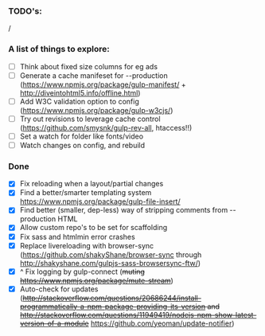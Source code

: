 ### TODO's:

  /

### A list of things to explore:

  - [ ] Think about fixed size columns for eg ads
  - [ ] Generate a cache manifeset for --production (https://www.npmjs.org/package/gulp-manifest/ + http://diveintohtml5.info/offline.html)
  - [ ] Add W3C validation option to config (https://www.npmjs.org/package/gulp-w3cjs/)
  - [ ] Try out revisions to leverage cache control (https://github.com/smysnk/gulp-rev-all, htaccess!!)
  - [ ] Set a watch for folder like fonts/video
  - [ ] Watch changes on config, and rebuild

  ### Done

  - [x] Fix reloading when a layout/partial changes
  - [x] Find a better/smarter templating system https://www.npmjs.org/package/gulp-file-insert/
  - [x] Find better (smaller, dep-less) way of stripping comments from --production HTML
  - [x] Allow custom repo's to be set for scaffolding
  - [x] Fix sass and htmlmin error crashes
  - [x] Replace livereloading with browser-sync (https://github.com/shakyShane/browser-sync through http://shakyshane.com/gulpjs-sass-browsersync-ftw/)
  - [x] ^ Fix logging by gulp-connect (~~muting https://www.npmjs.org/package/mute-stream~~)
  - [x] Auto-check for updates (~~http://stackoverflow.com/questions/20686244/install-programmatically-a-npm-package-providing-its-version and http://stackoverflow.com/questions/11949419/nodejs-npm-show-latest-version-of-a-module~~ https://github.com/yeoman/update-notifier)
